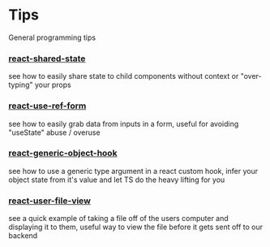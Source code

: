 # Tips

General programming tips

### [react-shared-state](https://stackblitz.com/edit/ef-react-shared-state-ex)

see how to easily share state to child components without context or "over-typing" your props

### [react-use-ref-form](https://stackblitz.com/edit/ef-react-use-ref-form)

see how to easily grab data from inputs in a form, useful for avoiding "useState" abuse / overuse

### [react-generic-object-hook](https://stackblitz.com/edit/ef-react-generic-object-hook)

see how to use a generic type argument in a react custom hook, infer your object state from it's value and let TS do the heavy lifting for you

### [react-user-file-view](https://stackblitz.com/edit/ef-react-user-file-view)

see a quick example of taking a file off of the users computer and displaying it to them, useful way to view the file before it gets sent off to our backend
